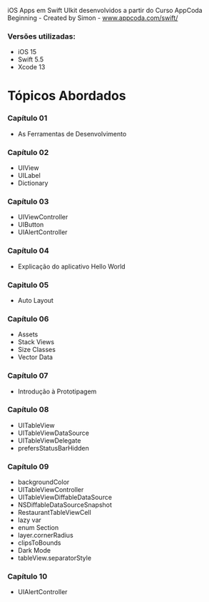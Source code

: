 iOS Apps em Swift UIkit desenvolvidos a partir do Curso AppCoda Beginning - Created by Simon - www.appcoda.com/swift/

### Versões utilizadas:

- iOS 15
- Swift 5.5
- Xcode 13

# Tópicos Abordados 

### Capítulo 01
- As Ferramentas de Desenvolvimento

### Capítulo 02
- UIView
- UILabel
- Dictionary

### Capítulo 03
- UIViewController 
- UIButton 
- UIAlertController

### Capítulo 04
- Explicação do aplicativo Hello World

### Capitulo 05
- Auto Layout

### Capítulo 06
- Assets
- Stack Views
- Size Classes
- Vector Data

### Capítulo 07
- Introdução à Prototipagem

### Capítulo 08
- UITableView 
- UITableViewDataSource 
- UITableViewDelegate 
- prefersStatusBarHidden

### Capítulo 09
- backgroundColor
- UITableViewController
- UITableViewDiffableDataSource
- NSDiffableDataSourceSnapshot
- RestaurantTableViewCell
- lazy var
- enum Section
- layer.cornerRadius
- clipsToBounds
- Dark Mode
- tableView.separatorStyle

### Capítulo 10
- UIAlertController
